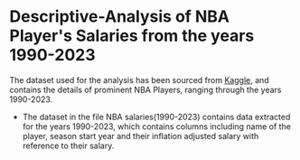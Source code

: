 # Descriptive-Analysis of NBA Player's Salaries from the years 1990-2023

The dataset used for the analysis has been sourced from [Kaggle](https://www.basketball-reference.com/), and contains the details of prominent NBA Players, ranging through the years 1990-2023. 

* The dataset in the file NBA salaries(1990-2023) contains data extracted for the years 1990-2023, which contains columns including name of the player, season start year and their inflation adjusted salary with reference to their salary.
